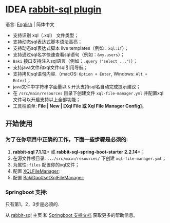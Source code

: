 # IDEA [rabbit-sql plugin](https://plugins.jetbrains.com/plugin/21403-rabbit-sql)

语言: [English](README.md) | 简体中文

- 支持识别 xql（.xql） 文件类型；
- 支持动态sql表达式脚本语法高亮；
- 支持动态sql表达式脚本 live templates（例如：`xql:if`）；
- 支持通过sql名字快速查看sql语句（例如：`&my.users`）；
- `Baki` 接口支持注入sql语言（例如：`.query（"select ..."）`）；
- 支持java文件和xql文件sql引用导航；
- 支持拷贝sql语句内容.（macOS: `Option + Enter`, Windows: `Alt + Enter`）；
- java文件中字符串字面量以 `&` 开头支持sql名自动完成提示建议；
- 在 `/src/main/resources` 目录下创建文件 `xql-file-manager.yml` 并配置xql文件可以开启支持以上全部功能；
- 工具栏菜单: **File | New | [Xql File 或 Xql File Manager Config]**。

## 开始使用

### 为了在你项目中正确的工作，下面一些步骤是必须的:

1. **rabbit-sql 7.1.12+** 或 **rabbit-sql-spring-boot-starter 2.2.14+**；
2. 在源文件根目录: `.../src/main/resources/` 下创建 `xql-file-manager.yml`；
3. 为属性: `files` 配置你的xql文件；
4. 配置 [XQLFileManager](https://github.com/chengyuxing/rabbit-sql#XQLFileManager);
5. 配置 [BakiDao#setXqlFileManager](https://github.com/chengyuxing/rabbit-sql#bakidao);

### Springboot 支持:

只有第1，2，3步是必须的.

从 [rabbit-sql](https://github.com/chengyuxing/rabbit-sql) 主页
和 [Springboot 支持文档](https://github.com/chengyuxing/rabbit-sql-spring-boot-starter) 获取更多的帮助信息。